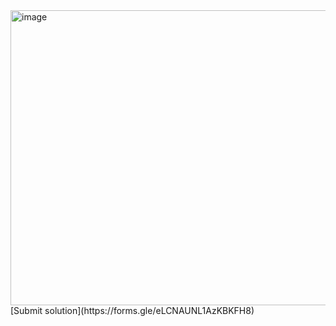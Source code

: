 <img width="981" height="472" alt="image" src="https://github.com/user-attachments/assets/e8e12d92-e80e-4c96-bc22-b715c4eb8b5e" />
[Submit solution](https://forms.gle/eLCNAUNL1AzKBKFH8)
